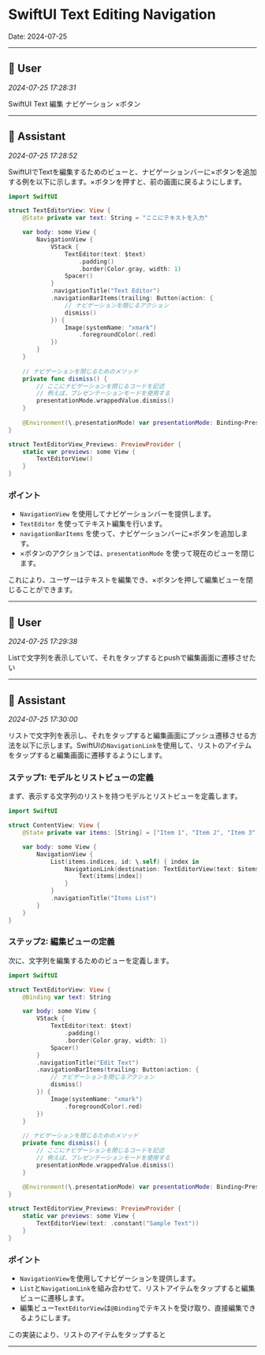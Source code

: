 # SwiftUI Text Editing Navigation

Date: 2024-07-25

---

## 👤 User
*2024-07-25 17:28:31*

SwiftUI Text 編集 ナビゲーション ×ボタン

---

## 🤖 Assistant
*2024-07-25 17:28:52*

SwiftUIでTextを編集するためのビューと、ナビゲーションバーに×ボタンを追加する例を以下に示します。×ボタンを押すと、前の画面に戻るようにします。

```swift
import SwiftUI

struct TextEditorView: View {
    @State private var text: String = "ここにテキストを入力"

    var body: some View {
        NavigationView {
            VStack {
                TextEditor(text: $text)
                    .padding()
                    .border(Color.gray, width: 1)
                Spacer()
            }
            .navigationTitle("Text Editor")
            .navigationBarItems(trailing: Button(action: {
                // ナビゲーションを閉じるアクション
                dismiss()
            }) {
                Image(systemName: "xmark")
                    .foregroundColor(.red)
            })
        }
    }
    
    // ナビゲーションを閉じるためのメソッド
    private func dismiss() {
        // ここにナビゲーションを閉じるコードを記述
        // 例えば、プレゼンテーションモードを使用する
        presentationMode.wrappedValue.dismiss()
    }
    
    @Environment(\.presentationMode) var presentationMode: Binding<PresentationMode>
}

struct TextEditorView_Previews: PreviewProvider {
    static var previews: some View {
        TextEditorView()
    }
}
```

### ポイント
- `NavigationView` を使用してナビゲーションバーを提供します。
- `TextEditor` を使ってテキスト編集を行います。
- `navigationBarItems` を使って、ナビゲーションバーに×ボタンを追加します。
- ×ボタンのアクションでは、`presentationMode` を使って現在のビューを閉じます。

これにより、ユーザーはテキストを編集でき、×ボタンを押して編集ビューを閉じることができます。

---

## 👤 User
*2024-07-25 17:29:38*

Listで文字列を表示していて、それをタップするとpushで編集画面に遷移させたい

---

## 🤖 Assistant
*2024-07-25 17:30:00*

リストで文字列を表示し、それをタップすると編集画面にプッシュ遷移させる方法を以下に示します。SwiftUIの`NavigationLink`を使用して、リストのアイテムをタップすると編集画面に遷移するようにします。

### ステップ1: モデルとリストビューの定義

まず、表示する文字列のリストを持つモデルとリストビューを定義します。

```swift
import SwiftUI

struct ContentView: View {
    @State private var items: [String] = ["Item 1", "Item 2", "Item 3"]

    var body: some View {
        NavigationView {
            List(items.indices, id: \.self) { index in
                NavigationLink(destination: TextEditorView(text: $items[index])) {
                    Text(items[index])
                }
            }
            .navigationTitle("Items List")
        }
    }
}
```

### ステップ2: 編集ビューの定義

次に、文字列を編集するためのビューを定義します。

```swift
import SwiftUI

struct TextEditorView: View {
    @Binding var text: String

    var body: some View {
        VStack {
            TextEditor(text: $text)
                .padding()
                .border(Color.gray, width: 1)
            Spacer()
        }
        .navigationTitle("Edit Text")
        .navigationBarItems(trailing: Button(action: {
            // ナビゲーションを閉じるアクション
            dismiss()
        }) {
            Image(systemName: "xmark")
                .foregroundColor(.red)
        })
    }
    
    // ナビゲーションを閉じるためのメソッド
    private func dismiss() {
        // ここにナビゲーションを閉じるコードを記述
        // 例えば、プレゼンテーションモードを使用する
        presentationMode.wrappedValue.dismiss()
    }
    
    @Environment(\.presentationMode) var presentationMode: Binding<PresentationMode>
}

struct TextEditorView_Previews: PreviewProvider {
    static var previews: some View {
        TextEditorView(text: .constant("Sample Text"))
    }
}
```

### ポイント
- `NavigationView`を使用してナビゲーションを提供します。
- `List`と`NavigationLink`を組み合わせて、リストアイテムをタップすると編集ビューに遷移します。
- 編集ビュー`TextEditorView`は`@Binding`でテキストを受け取り、直接編集できるようにします。

この実装により、リストのアイテムをタップすると

---
